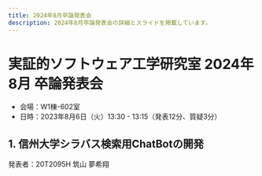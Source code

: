 ```yaml
---
title: 2024年8月卒論発表会
description: 2024年8月卒論発表会の詳細とスライドを掲載しています。
---
```


<script src="https://deno.land/x/embed_pdf@v1.3.0/mod.js" type="module"></script>
<style>
embed-pdf {
  display: block;
  width: 75%;
  height: min(65vw, 75vh);
  margin: 2em auto;
}
</style>

# 実証的ソフトウェア工学研究室 2024年8月 卒論発表会

- 会場：W1棟-602室
- 日時：2023年8月6日（火）13:30 - 13:15（発表12分、質疑3分）

## 1. 信州大学シラバス検索用ChatBotの開発

発表者：20T2095H 筑山 夢希翔

<embed-pdf src="./20T2095H.pdf"></embed-pdf>

